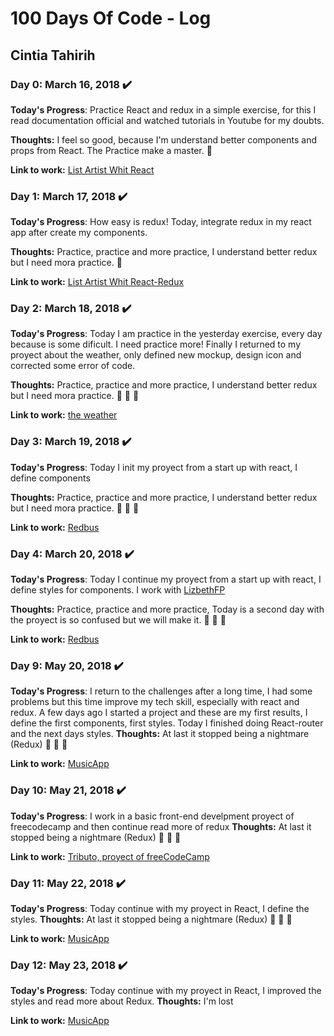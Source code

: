 # 100 Days Of Code - Log
## Cintia Tahirih
### Day 0: March 16, 2018 :heavy_check_mark:

**Today's Progress**: Practice React and redux in a simple exercise, for this I read documentation official and watched tutorials in Youtube for my doubts.

**Thoughts:** I feel so good, because I'm understand better components and props from React. The Practice make a master.  :clap: 

**Link to work:** [List Artist Whit React](https://github.com/cTahirih/R1-day1)

### Day 1: March 17, 2018 :heavy_check_mark:

**Today's Progress**: How easy is redux! Today, integrate redux in my react app after create my components.

**Thoughts:** Practice, practice and more practice, I understand better redux but I need mora practice.  :clap: 

**Link to work:** [List Artist Whit React-Redux](https://github.com/cTahirih/R1-day1)

### Day 2: March 18, 2018 :heavy_check_mark:

**Today's Progress**: Today I am practice in the yesterday exercise, every day because is some dificult. I need practice more! Finally I returned to my proyect about the weather, only defined new mockup, design icon and corrected some error of code.

**Thoughts:** Practice, practice and more practice, I understand better redux but I need mora practice.  :clap:  :clap: :clap:

**Link to work:** [the weather](https://ctahirih.github.io/api-weather/public/)

### Day 3: March 19, 2018 :heavy_check_mark:

**Today's Progress**: Today I init my proyect from a start up with react, I define components

**Thoughts:** Practice, practice and more practice, I understand better redux but I need mora practice.  :clap:  :clap: :clap:

**Link to work:** [Redbus](https://github.com/cTahirih/redbus)

### Day 4: March 20, 2018 :heavy_check_mark:

**Today's Progress**: Today I continue my proyect from a start up with react, I define styles for components. I work with [LizbethFP](https://github.com/lizbethfp)

**Thoughts:** Practice, practice and more practice, Today is a second day with the proyect is so confused but we will make it.  :clap:  :clap: :clap:

**Link to work:** [Redbus](https://github.com/cTahirih/redbus)

### Day 9: May 20, 2018 :heavy_check_mark:

**Today's Progress**: I return to the challenges after a long time, I had some problems but this time improve my tech skill, especially with react and redux. A few days ago I started a project and these are my first results, I define the first components, first styles. Today I finished doing React-router and the next days styles.
**Thoughts:** At last it stopped being a nightmare (Redux) :clap:  :clap: :clap:

**Link to work:** [MusicApp](https://github.com/cTahirih/MusicApp)

### Day 10: May 21, 2018 :heavy_check_mark:

**Today's Progress**: I work in a basic front-end develpment proyect of freecodecamp and then continue read more of redux
**Thoughts:** At last it stopped being a nightmare (Redux) :clap:  :clap: :clap:

**Link to work:** [Tributo, proyect of freeCodeCamp](https://codepen.io/cTahirih/full/xjMqRr/)

### Day 11: May 22, 2018 :heavy_check_mark:

**Today's Progress**: Today continue with my proyect in React, I define the styles.
**Thoughts:** At last it stopped being a nightmare (Redux) :clap:  :clap: :clap:

**Link to work:** [MusicApp](https://github.com/cTahirih/MusicApp)

### Day 12: May 23, 2018 :heavy_check_mark:

**Today's Progress**: Today continue with my proyect in React, I improved the styles and read more about Redux.
**Thoughts:** I'm lost 

**Link to work:** [MusicApp](https://github.com/cTahirih/MusicApp)

